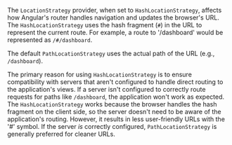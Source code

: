 The `LocationStrategy` provider, when set to `HashLocationStrategy`, affects how Angular's router handles navigation and updates the browser's URL. The `HashLocationStrategy` uses the hash fragment (`#`) in the URL to represent the current route. For example, a route to '/dashboard' would be represented as `/#/dashboard`.

The default `PathLocationStrategy` uses the actual path of the URL (e.g., `/dashboard`). 

The primary reason for using `HashLocationStrategy` is to ensure compatibility with servers that aren't configured to handle direct routing to the application's views.  If a server isn't configured to correctly route requests for paths like `/dashboard`, the application won't work as expected.  The `HashLocationStrategy` works because the browser handles the hash fragment on the client side, so the server doesn't need to be aware of the application's routing. However, it results in less user-friendly URLs with the '#' symbol.  If the server *is* correctly configured, `PathLocationStrategy` is generally preferred for cleaner URLs.